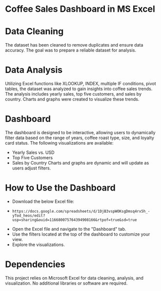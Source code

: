 # Coffee Sales Dashboard in MS Excel
# Data Cleaning
The dataset has been cleaned to remove duplicates and ensure data accuracy. The goal was to prepare a reliable dataset for analysis.

# Data Analysis
Utilizing Excel functions like XLOOKUP, INDEX, multiple IF conditions, pivot tables, the dataset was analyzed to gain insights into coffee sales trends. The analysis includes yearly sales, top five customers, and sales by country. Charts and graphs were created to visualize these trends.

# Dashboard
The dashboard is designed to be interactive, allowing users to dynamically filter data based on the range of years, coffee roast type, size, and loyalty card status. The following visualizations are available:
- Yearly Sales vs. USD
- Top Five Customers
- Sales by Country
Charts and graphs are dynamic and will update as users adjust filters.

# How to Use the Dashboard
- Download the below Excel file:
*     https://docs.google.com/spreadsheets/d/1DjB3vspWOKsgDmsq4rx5h_-yTod_heos/edit?usp=sharing&ouid=116680075764394908166&rtpof=true&sd=true
- Open the Excel file and navigate to the "Dashboard" tab.
- Use the filters located at the top of the dashboard to customize your view.
- Explore the visualizations.

# Dependencies
This project relies on Microsoft Excel for data cleaning, analysis, and visualization. No additional libraries or software are required.
